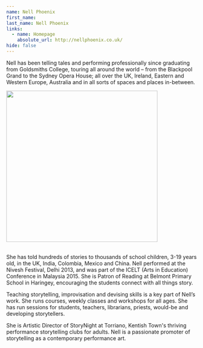 ```yaml
---
name: Nell Phoenix
first_name: 
last_name: Nell Phoenix
links:
  - name: Homepage
    absolute_url: http://nellphoenix.co.uk/
hide: false
---
```


Nell has been telling tales and performing professionally since graduating from Goldsmiths College, touring all around the world – from the Blackpool Grand to the Sydney Opera House; all over the UK, Ireland, Eastern and Western Europe, Australia and in all sorts of spaces and places in-between.

<div class="sw-center-div">
  <img src="../../assets/images/Nell_Phoenix_Laura_Valentine_Photog.jpg" width=400 /><br/>
</div>
<br/>


She has told hundreds of stories to thousands of school children, 3-19 years old, in the UK, India, Colombia, Mexico and China. Nell performed at the Nivesh Festival, Delhi 2013, and was part of the ICELT (Arts in Education) Conference in Malaysia 2015. She is Patron of Reading at Belmont Primary School in Haringey, encouraging the students connect with all things story.

Teaching storytelling, improvisation and devising skills is a key part of Nell’s work. She runs courses, weekly classes and workshops for all ages. She has run sessions for students, teachers, librarians, priests, would-be and developing storytellers.

She is Artistic Director of StoryNight at Torriano, Kentish Town's thriving performance storytelling clubs for adults. Nell is a passionate promoter of storytelling as a contemporary performance art.
